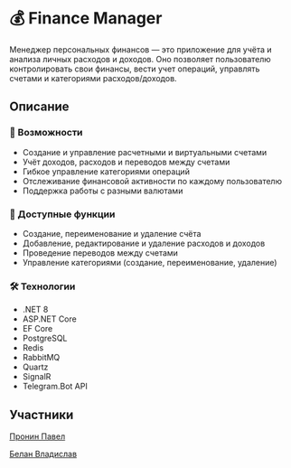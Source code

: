 ﻿# 💰 Finance Manager

Менеджер персональных финансов — это приложение для учёта и анализа личных расходов и доходов. Оно позволяет пользователю контролировать свои финансы, вести учет операций, управлять счетами и категориями расходов/доходов.

## Описание

### 🚀 Возможности

* Создание и управление расчетными и виртуальными счетами
* Учёт доходов, расходов и переводов между счетами
* Гибкое управление категориями операций
* Отслеживание финансовой активности по каждому пользователю
* Поддержка работы с разными валютами

### 🧩 Доступные функции

* Создание, переименование и удаление счёта
* Добавление, редактирование и удаление расходов и доходов
* Проведение переводов между счетами
* Управление категориями (создание, переименование, удаление)

### 🛠 Технологии
* .NET 8
* ASP.NET Core
* EF Core
* PostgreSQL
* Redis
* RabbitMQ
* Quartz
* SignalR
* Telegram.Bot API

## Участники

[Пронин Павел](https://github.com/proninp)


[Белан Владислав](https://github.com/smakki)